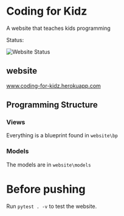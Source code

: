 # Coding for Kidz

A website that teaches kids programming

Status:

![Website Status](https://github.com/arihant2math/coding-for-kidz-project/actions/workflows/python.yml/badge.svg)

## website

www.coding-for-kidz.herokuapp.com

## Programming Structure

### Views

Everything is a blueprint found in `website\bp`

### Models

The models are in `website\models`

# Before pushing

Run `pytest . -v` to test the website.
